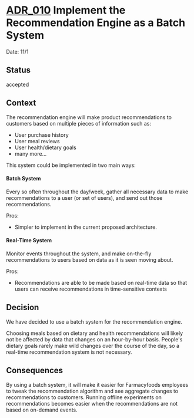 # [ADR_010](../../../README.md) Implement the Recommendation Engine as a Batch System

Date: 11/1

## Status

accepted

## Context

The recommendation engine will make product recommendations to customers based on multiple pieces of information such as:
* User purchase history
* User meal reviews
* User health/dietary goals
* many more...

This system could be implemented in two main ways:

#### Batch System
Every so often throughout the day/week, gather all necessary data to make recommendations to a user (or set of users), and send out those recommendations.

Pros:
* Simpler to implement in the current proposed architecture.

#### Real-Time System
Monitor events throughout the system, and make on-the-fly recommendations to users based on data as it is seen moving about.

Pros:
* Recommendations are able to be made based on real-time data so that users can receive recommendations in time-sensitive contexts

## Decision

We have decided to use a batch system for the recommendation engine. 

Choosing meals based on dietary and health recommendations will likely not be affected by data that changes on an hour-by-hour basis. People's dietary goals rarely make wild changes over the course of the day, so a real-time recommendation system is not necessary.

## Consequences

By using a batch system, it will make it easier for Farmacyfoods employees to tweak the recommendation algorithm and see aggregate changes to recommendations to customers. Running offline experiments on recommendations becomes easier when the recommendations are not based on on-demand events.
